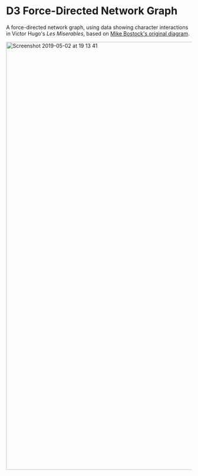 # D3 Force-Directed Network Graph

A force-directed network graph, using data showing character interactions in Victor Hugo's *Les Miserables*, based on [Mike Bostock's original diagram](https://observablehq.com/@d3/force-directed-graph).

<img width="1158" alt="Screenshot 2019-05-02 at 19 13 41" src="https://user-images.githubusercontent.com/25869284/57097141-de6a7800-6d0e-11e9-8f05-76247459e993.png">